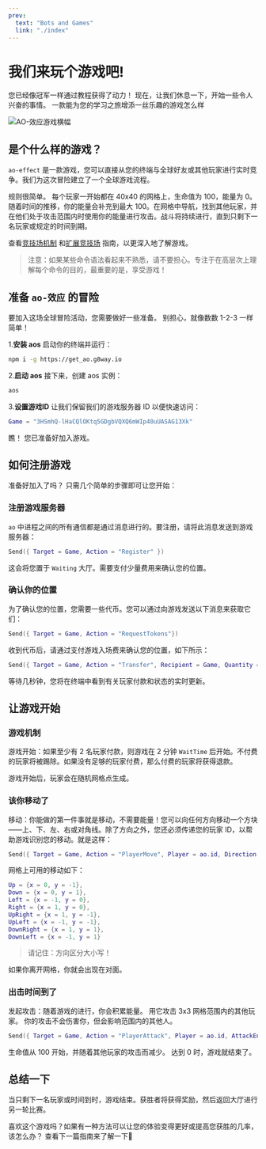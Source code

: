 ```yaml
---
prev:
  text: "Bots and Games"
  link: "./index"
---
```


# 我们来玩个游戏吧!

您已经像冠军一样通过教程获得了动力！ 现在，让我们休息一下，开始一些令人兴奋的事情。 一款能为您的学习之旅增添一丝乐趣的游戏怎么样

![AO-效应游戏横幅](/ao-effect-game-banner.png)

## 是个什么样的游戏？

`ao-effect` 是一款游戏，您可以直接从您的终端与全球好友或其他玩家进行实时竞争。我们为这次冒险建立了一个全球游戏流程。

规则很简单。 每个玩家一开始都在 40x40 的网格上，生命值为 100，能量为 0。随着时间的推移，你的能量会补充到最大 100。在网格中导航，找到其他玩家，并在他们处于攻击范围内时使用你的能量进行攻击。战斗将持续进行，直到只剩下一名玩家或规定的时间到期。

查看[竞技场机制](arena-mechanics.md) 和[扩展竞技场](build-game.md) 指南，以更深入地了解游戏。

> 注意：如果某些命令语法看起来不熟悉，请不要担心。专注于在高层次上理解每个命令的目的，最重要的是，享受游戏！

## 准备 `ao-效应` 的冒险

要加入这场全球冒险活动，您需要做好一些准备。 别担心，就像数数 1-2-3 一样简单！

1.**安装 aos**
启动你的终端并运行：

```bash
npm i -g https://get_ao.g8way.io
```

2.**启动 aos**
接下来，创建 aos 实例：

```bash
aos
```

3.**设置游戏ID**
让我们保留我们的游戏服务器 ID 以便快速访问：

```lua
Game = "3HSmhQ-lHaCQlOKtq5GDgbVQXQ6mWIp40uUASAG13Xk"
```

瞧！ 您已准备好加入游戏。

## 如何注册游戏

准备好加入了吗？ 只需几个简单的步骤即可让您开始：

### 注册游戏服务器

`ao` 中进程之间的所有通信都是通过消息进行的。要注册，请将此消息发送到游戏服务器：

```lua
Send({ Target = Game, Action = "Register" })
```

这会将您置于 `Waiting` 大厅。需要支付少量费用来确认您的位置。

### 确认你的位置

为了确认您的位置，您需要一些代币。您可以通过向游戏发送以下消息来获取它们：

```lua
Send({ Target = Game, Action = "RequestTokens"})
```

收到代币后，请通过支付游戏入场费来确认您的位置，如下所示：

```lua
Send({ Target = Game, Action = "Transfer", Recipient = Game, Quantity = "1000"})
```

等待几秒钟，您将在终端中看到有关玩家付款和状态的实时更新。

## 让游戏开始

### 游戏机制

游戏开始：如果至少有 2 名玩家付款，则游戏在 2 分钟 `WaitTime` 后开始。不付费的玩家将被踢除。如果没有足够的玩家付费，那么付费的玩家将获得退款。

游戏开始后，玩家会在随机网格点生成。

### 该你移动了

移动：你能做的第一件事就是移动，不需要能量！您可以向任何方向移动一个方块——上、下、左、右或对角线。除了方向之外，您还必须传递您的玩家 ID，以帮助游戏识别您的移动。就是这样：

```lua
Send({ Target = Game, Action = "PlayerMove", Player = ao.id, Direction = "DownRight"})
```

网格上可用的移动如下：

```lua
Up = {x = 0, y = -1},
Down = {x = 0, y = 1},
Left = {x = -1, y = 0},
Right = {x = 1, y = 0},
UpRight = {x = 1, y = -1},
UpLeft = {x = -1, y = -1},
DownRight = {x = 1, y = 1},
DownLeft = {x = -1, y = 1}
```

> 请记住：方向区分大小写！

如果你离开网格，你就会出现在对面。

### 出击时间到了

发起攻击：随着游戏的进行，你会积累能量。 用它攻击 3x3 网格范围内的其他玩家。 你的攻击不会伤害你，但会影响范围内的其他人。

```lua
Send({ Target = Game, Action = "PlayerAttack", Player = ao.id, AttackEnergy = "energy_integer"})
```

生命值从 100 开始，并随着其他玩家的攻击而减少。 达到 0 时，游戏就结束了。

## 总结一下

当只剩下一名玩家或时间到时，游戏结束。获胜者将获得奖励，然后返回大厅进行另一轮比赛。

喜欢这个游戏吗？如果有一种方法可以让您的体验变得更好或提高您获胜的几率，该怎么办？ 查看下一篇指南来了解一下🤔
